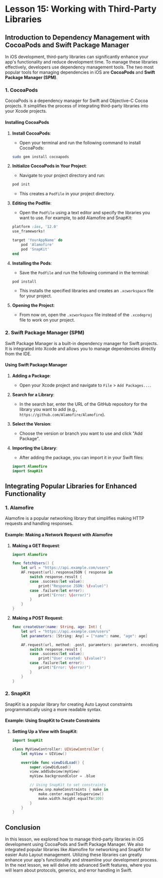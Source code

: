 # Lesson 15: Working with Third-Party Libraries

## Introduction to Dependency Management with CocoaPods and Swift Package Manager

In iOS development, third-party libraries can significantly enhance your app's functionality and reduce development time. To manage these libraries effectively, developers use dependency management tools. The two most popular tools for managing dependencies in iOS are **CocoaPods** and **Swift Package Manager (SPM)**.

### 1. CocoaPods

CocoaPods is a dependency manager for Swift and Objective-C Cocoa projects. It simplifies the process of integrating third-party libraries into your Xcode projects.

#### Installing CocoaPods

1. **Install CocoaPods**:
   - Open your terminal and run the following command to install CocoaPods:
   ```bash
   sudo gem install cocoapods
   ```

2. **Initialize CocoaPods in Your Project**:
   - Navigate to your project directory and run:
   ```bash
   pod init
   ```
   - This creates a `Podfile` in your project directory.

3. **Editing the Podfile**:
   - Open the `Podfile` using a text editor and specify the libraries you want to use. For example, to add Alamofire and SnapKit:
   ```ruby
   platform :ios, '12.0'
   use_frameworks!

   target 'YourAppName' do
       pod 'Alamofire'
       pod 'SnapKit'
   end
   ```

4. **Installing the Pods**:
   - Save the `Podfile` and run the following command in the terminal:
   ```bash
   pod install
   ```
   - This installs the specified libraries and creates an `.xcworkspace` file for your project.

5. **Opening the Project**:
   - From now on, open the `.xcworkspace` file instead of the `.xcodeproj` file to work on your project.

### 2. Swift Package Manager (SPM)

Swift Package Manager is a built-in dependency manager for Swift projects. It is integrated into Xcode and allows you to manage dependencies directly from the IDE.

#### Using Swift Package Manager

1. **Adding a Package**:
   - Open your Xcode project and navigate to `File` > `Add Packages...`.

2. **Search for a Library**:
   - In the search bar, enter the URL of the GitHub repository for the library you want to add (e.g., `https://github.com/Alamofire/Alamofire`).

3. **Select the Version**:
   - Choose the version or branch you want to use and click "Add Package".

4. **Importing the Library**:
   - After adding the package, you can import it in your Swift files:
   ```swift
   import Alamofire
   import SnapKit
   ```

## Integrating Popular Libraries for Enhanced Functionality

### 1. Alamofire

Alamofire is a popular networking library that simplifies making HTTP requests and handling responses.

#### Example: Making a Network Request with Alamofire

1. **Making a GET Request**:
   ```swift
   import Alamofire

   func fetchUsers() {
       let url = "https://api.example.com/users"
       AF.request(url).responseJSON { response in
           switch response.result {
           case .success(let value):
               print("Response JSON: \(value)")
           case .failure(let error):
               print("Error: \(error)")
           }
       }
   }
   ```

2. **Making a POST Request**:
   ```swift
   func createUser(name: String, age: Int) {
       let url = "https://api.example.com/users"
       let parameters: [String: Any] = ["name": name, "age": age]

       AF.request(url, method: .post, parameters: parameters, encoding: JSONEncoding.default).responseJSON { response in
           switch response.result {
           case .success(let value):
               print("User created: \(value)")
           case .failure(let error):
               print("Error: \(error)")
           }
       }
   }
   ```

### 2. SnapKit

SnapKit is a popular library for creating Auto Layout constraints programmatically using a more readable syntax.

#### Example: Using SnapKit to Create Constraints

1. **Setting Up a View with SnapKit**:
   ```swift
   import SnapKit

   class MyViewController: UIViewController {
       let myView = UIView()

       override func viewDidLoad() {
           super.viewDidLoad()
           view.addSubview(myView)
           myView.backgroundColor = .blue

           // Using SnapKit to set constraints
           myView.snp.makeConstraints { make in
               make.center.equalToSuperview()
               make.width.height.equalTo(100)
           }
       }
   }
   ```

## Conclusion

In this lesson, we explored how to manage third-party libraries in iOS development using CocoaPods and Swift Package Manager. We also integrated popular libraries like Alamofire for networking and SnapKit for easier Auto Layout management. Utilizing these libraries can greatly enhance your app's functionality and streamline your development process. In the next lesson, we will delve into advanced Swift features, where you will learn about protocols, generics, and error handling in Swift.